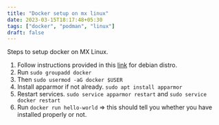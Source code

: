 ```yaml
---
title: "Docker setup on mx linux"
date: 2023-03-15T18:17:48+05:30
tags: ["docker", "podman", "linux"]
draft: false
---
```


Steps to setup docker on MX Linux.

1. Follow instructions provided in this [link](https://docs.docker.com/desktop/install/linux-install/) for debian distro.
2. Run ```sudo groupadd docker```
3. Then ```sudo usermod -aG docker $USER```
4. Install apparmor if not already. ```sudo apt install apparmor```
5. Restart services. ```sudo service apparmor restart``` and ```sudo service docker restart```
6. Run ```docker run hello-world``` => this should tell you whether you have installed properly or not.

